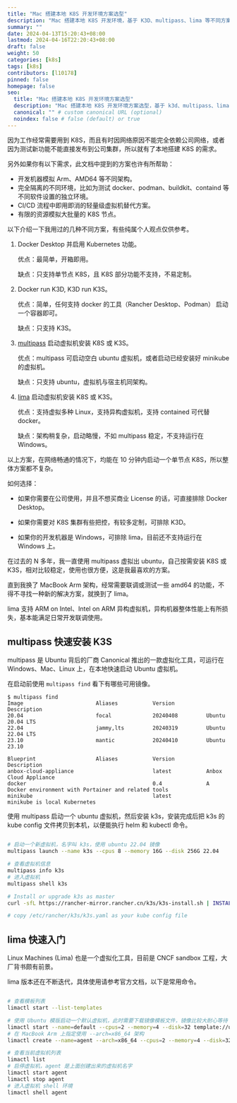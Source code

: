 ```yaml
---
title: "Mac 搭建本地 K8S 开发环境方案选型"
description: "Mac 搭建本地 K8S 开发环境，基于 K3D、multipass、lima 等不同方案介绍对比"
summary: ""
date: 2024-04-13T15:20:43+08:00
lastmod: 2024-04-16T22:20:43+08:00
draft: false
weight: 50
categories: [k8s]
tags: [k8s]
contributors: [l10178]
pinned: false
homepage: false
seo:
  title: "Mac 搭建本地 K8S 开发环境方案选型"
  description: "Mac 搭建本地 K8S 开发环境方案选型，基于 k3d、multipass、lima 等不同方案介绍对比"
  canonical: "" # custom canonical URL (optional)
  noindex: false # false (default) or true
---
```


因为工作经常需要用到 K8S，而且有时因网络原因不能完全依赖公司网络，或者因为测试新功能不能直接发布到公司集群，所以就有了本地搭建 K8S 的需求。

另外如果你有以下需求，此文档中提到的方案也许有所帮助：

- 开发机器模拟 Arm、AMD64 等不同架构。
- 完全隔离的不同环境，比如为测试 docker、podman、buildkit、containd 等不同软件设置的独立环境。
- CI/CD 流程中即用即消的轻量级虚拟机替代方案。
- 有限的资源模拟大批量的 K8S 节点。

以下介绍一下我用过的几种不同方案，有些纯属个人观点仅供参考。

1. Docker Desktop 并启用 Kubernetes 功能。

    优点：最简单，开箱即用。

    缺点：只支持单节点 K8S，且 K8S 部分功能不支持，不易定制。
  
2. Docker run K3D, K3D run K3S。

    优点：简单，任何支持 docker 的工具（Rancher Desktop、Podman） 启动一个容器即可。

    缺点：只支持 K3S。

3. [multipass][] 启动虚拟机安装 K8S 或 K3S。

    优点：multipass 可启动空白 ubuntu 虚拟机，或者启动已经安装好 minikube 的虚拟机。

    缺点：只支持 ubuntu，虚拟机与宿主机同架构。
  
4. [lima][] 启动虚拟机安装 K8S 或 K3S。

    优点：支持虚拟多种 Linux，支持异构虚拟机，支持 contained 可代替 docker。

    缺点：架构稍复杂，启动略慢，不如 multipass 稳定，不支持运行在 Windows。

以上方案，在网络畅通的情况下，均能在 10 分钟内启动一个单节点 K8S，所以整体方案都不复杂。

如何选择：

- 如果你需要在公司使用，并且不想买商业 License 的话，可直接排除 Docker Desktop。

- 如果你需要对 K8S 集群有些把控，有较多定制，可排除 K3D。

- 如果你的开发机器是 Windows，可排除 lima，目前还不支持运行在 Windows 上。

在过去的 N 多年，我一直使用 multipass 虚拟出 ubuntu，自己按需安装 K8S 或 K3S，相对比较稳定，使用也很方便，这是我最喜欢的方案。

直到我换了 MacBook Arm 架构，经常需要联调或测试一些 amd64 的功能，不得不寻找一种新的解决方案，就换到了 lima。

lima 支持 ARM on Intel、Intel on ARM 异构虚拟机，异构机器整体性能上有所损失，基本能满足日常开发联调使用。

## multipass 快速安装 K3S

multipass 是 Ubuntu 背后的厂商 Canonical 推出的一款虚拟化工具，可运行在 Windows、Mac、Linux 上，在本地快速启动 Ubuntu 虚拟机。

在启动前使用 `multipass find` 看下有哪些可用镜像。

```console
$ multipass find
Image                       Aliases           Version          Description
20.04                       focal             20240408         Ubuntu 20.04 LTS
22.04                       jammy,lts         20240319         Ubuntu 22.04 LTS
23.10                       mantic            20240410         Ubuntu 23.10

Blueprint                   Aliases           Version          Description
anbox-cloud-appliance                         latest           Anbox Cloud Appliance
docker                                        0.4              A Docker environment with Portainer and related tools
minikube                                      latest           minikube is local Kubernetes
```

使用 multipass 启动一个 ubuntu 虚拟机，然后安装 k3s，安装完成后把 k3s 的 kube config 文件拷贝到本机，以便能执行 helm 和 kubectl 命令。

```bash

# 启动一个新虚拟机，名字叫 k3s，使用 ubuntu 22.04 镜像
multipass launch --name k3s --cpus 8 --memory 16G --disk 256G 22.04

# 查看虚拟机信息
multipass info k3s
# 进入虚拟机
multipass shell k3s

# Install or upgrade k3s as master
curl -sfL https://rancher-mirror.rancher.cn/k3s/k3s-install.sh | INSTALL_K3S_MIRROR=cn K3S_KUBECONFIG_MODE=600 INSTALL_K3S_CHANNEL=latest sh -

# copy /etc/rancher/k3s/k3s.yaml as your kube config file

```

## lima 快速入门

Linux Machines (Lima) 也是一个虚拟化工具，目前是 CNCF sandbox 工程，大厂背书颇有前景。

lima 版本还在不断迭代，具体使用请参考官方文档，以下是常用命令。

```bash

# 查看模板列表
limactl start --list-templates

# 使用 Ubuntu 模版启动一个默认虚拟机，此时需要下载镜像模板文件，镜像比较大耐心等待
limactl start --name=default --cpus=2 --memory=4 --disk=32 template://ubuntu
# 在 MacBook Arm 上指定使用 --arch=x86_64 架构
limactl create --name=agent --arch=x86_64 --cpus=2 --memory=4 --disk=32 template://ubuntu

# 查看当前虚拟机列表
limactl list
# 启停虚拟机，agent 是上面创建出来的虚拟机名字
limactl start agent
limactl stop agent
# 进入虚拟机 shell 环境
limactl shell agent

```

[multipass]: https://multipass.run/
[lima]: https://lima-vm.io/
